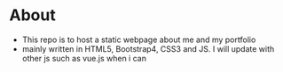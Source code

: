 # About
- This repo is to host a static webpage about me and my portfolio
- mainly written in HTML5, Bootstrap4, CSS3 and JS. I will update with other js such as vue.js when i can
